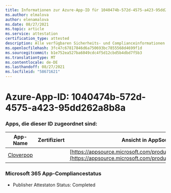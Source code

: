 ```yaml
---
title: Informationen zur Azure-App-ID für 1040474b-572d-4575-a423-95dd262a8b8a
ms.author: elmalova
author: elenamalova
ms.date: 08/27/2021
ms.topic: article
ms.service: attestation
certification_type: attested
description: Alle verfügbaren Sicherheits- und Complianceinformationen für 1040474b-572d-4575-a423-95dd262a8b8a.
ms.openlocfilehash: 3fc47c67817846d6a750693bc7855568d4699f1d
ms.sourcegitcommit: b1e752ea527ba6049cdc4f5d12cbd5b4dbd7f5b3
ms.translationtype: MT
ms.contentlocale: de-DE
ms.lasthandoff: 08/27/2021
ms.locfileid: "58671621"
---
```

# <a name="azure-app-id-1040474b-572d-4575-a423-95dd262a8b8a"></a>Azure-App-ID: 1040474b-572d-4575-a423-95dd262a8b8a


### <a name="apps-associated-with-this-id"></a>Apps, die dieser ID zugeordnet sind:
| **App-Name** | **Zertifiziert** | **Ansicht in AppSource** |
|--------------|---------------|-----------------------|
| [Cloverpop](https://docs.microsoft.com/microsoft-365-app-certification/forward/WA200001803) |  | [https://appsource.microsoft.com/product/office/WA200001803](https://appsource.microsoft.com/product/office/WA200001803) |

### <a name="microsoft-365-app-compliance-status"></a>Microsoft 365 App-Compliancestatus
- Publisher Attestaton Status: Completed
